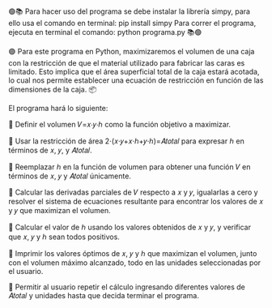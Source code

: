 🟢📚 Para hacer uso del programa se debe instalar la librería simpy, para ello usa el comando en terminal:
pip install simpy
Para correr el programa, ejecuta en terminal el comando:
python programa.py 📚🟢


🟣 Para este programa en Python, maximizaremos el volumen de una caja con la restricción de que el material utilizado para fabricar las caras es limitado. 
Esto implica que el área superficial total de la caja estará acotada, lo cual nos permite establecer una ecuación de restricción en función de las dimensiones de la caja. 📦

El programa hará lo siguiente:


🔹 Definir el volumen 
𝑉=𝑥⋅𝑦⋅ℎ como la función objetivo a maximizar.


🔹 Usar la restricción de área 2⋅(𝑥⋅𝑦+𝑥⋅ℎ+𝑦⋅ℎ)=𝐴𝑡𝑜𝑡𝑎𝑙 para expresar ℎ en términos de 𝑥, 𝑦, y 𝐴𝑡𝑜𝑡𝑎𝑙​.


🔹 Reemplazar 
ℎ en la función de volumen para obtener una función 𝑉 en términos de 𝑥, 𝑦 y 𝐴𝑡𝑜𝑡𝑎𝑙​ únicamente.

🔹 Calcular las derivadas parciales de 𝑉 respecto a 𝑥 y 𝑦, igualarlas a cero y resolver el sistema de ecuaciones resultante para encontrar los valores de 𝑥 y 𝑦 que maximizan el volumen.


🔹 Calcular el valor de ℎ usando los valores obtenidos de 𝑥 y 𝑦, y verificar que 𝑥, 𝑦 y ℎ sean todos positivos.

🔹 Imprimir los valores óptimos de 𝑥, 𝑦 y ℎ que maximizan el volumen, junto con el volumen máximo alcanzado, todo en las unidades seleccionadas por el usuario.

🔹 Permitir al usuario repetir el cálculo ingresando diferentes valores de 𝐴𝑡𝑜𝑡𝑎𝑙​ y unidades hasta que decida terminar el programa.
